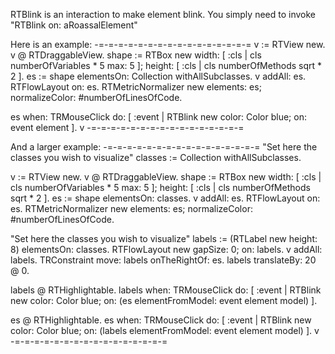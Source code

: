 RTBlink is an interaction to make element blink. You simply need to invoke  "RTBlink on: aRoassalElement"

Here is an example:
-=-=-=-=-=-=-=-=-=-=-=-=-=-=-=-=
v := RTView new.
v @ RTDraggableView.
shape := RTBox new width: [ :cls | cls numberOfVariables * 5  max: 5 ]; height: [ :cls | cls numberOfMethods sqrt * 2 ].
es := shape elementsOn: Collection withAllSubclasses.
v addAll: es.
RTFlowLayout on: es.
RTMetricNormalizer new
	elements: es;
	normalizeColor: #numberOfLinesOfCode.
	
es when: TRMouseClick do: [ :event | RTBlink new color: Color blue; on: event element ].
v
-=-=-=-=-=-=-=-=-=-=-=-=-=-=-=-=

And a larger example:
-=-=-=-=-=-=-=-=-=-=-=-=-=-=-=-=
"Set here the classes you wish to visualize"
classes := Collection withAllSubclasses.

v := RTView new.
v @ RTDraggableView.
shape := RTBox new width: [ :cls | cls numberOfVariables * 5  max: 5 ]; height: [ :cls | cls numberOfMethods sqrt * 2 ].
es := shape elementsOn: classes.
v addAll: es.
RTFlowLayout on: es.
RTMetricNormalizer new
	elements: es;
	normalizeColor: #numberOfLinesOfCode.

"Set here the classes you wish to visualize"
labels := (RTLabel new height: 8) elementsOn: classes.
RTFlowLayout new gapSize: 0; on: labels.
v addAll: labels.
TRConstraint move: labels onTheRightOf: es.
labels translateBy: 20 @ 0.

labels @ RTHighlightable.
labels when: TRMouseClick do: [ :event | RTBlink new color: Color blue; on: (es elementFromModel: event element model) ].

es @ RTHighlightable.
es when: TRMouseClick do: [ :event | RTBlink new color: Color blue; on: (labels elementFromModel: event element model) ].
v
-=-=-=-=-=-=-=-=-=-=-=-=-=-=-=-=